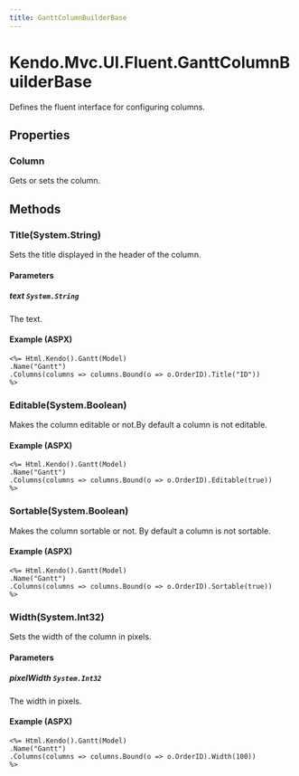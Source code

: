 ```yaml
---
title: GanttColumnBuilderBase
---
```


# Kendo.Mvc.UI.Fluent.GanttColumnBuilderBase
Defines the fluent interface for configuring columns.



## Properties


### Column

Gets or sets the column.




## Methods


### Title(System.String)
Sets the title displayed in the header of the column.


#### Parameters

##### text `System.String`
The text.




#### Example (ASPX)
    <%= Html.Kendo().Gantt(Model)
    .Name("Gantt")
    .Columns(columns => columns.Bound(o => o.OrderID).Title("ID"))
    %>


### Editable(System.Boolean)
Makes the column editable or not.By default a column is not editable.




#### Example (ASPX)
    <%= Html.Kendo().Gantt(Model)
    .Name("Gantt")
    .Columns(columns => columns.Bound(o => o.OrderID).Editable(true))
    %>


### Sortable(System.Boolean)
Makes the column sortable or not. By default a column is not sortable.




#### Example (ASPX)
    <%= Html.Kendo().Gantt(Model)
    .Name("Gantt")
    .Columns(columns => columns.Bound(o => o.OrderID).Sortable(true))
    %>


### Width(System.Int32)
Sets the width of the column in pixels.


#### Parameters

##### pixelWidth `System.Int32`
The width in pixels.




#### Example (ASPX)
    <%= Html.Kendo().Gantt(Model)
    .Name("Gantt")
    .Columns(columns => columns.Bound(o => o.OrderID).Width(100))
    %>



